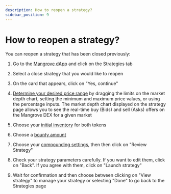 ```yaml
---
description: How to reopen a strategy?
sidebar_position: 9
---
```



# How to reopen a strategy?

You can reopen a strategy that has been closed previously:

1. Go to the [Mangrove dApp](https://app.mangrove.exchange/) and click on the Strategies tab

2. Select a close strategy that you would like to reopen

3. On the card that appears, click on "Yes, continue"

4. [Determine your desired price range](../../../kandel-doc/how-does-kandel-work/parameters.md) by dragging the limits on the market depth chart, setting the minimum and maximum price values, or using the percentage inputs. The market depth chart displayed on the strategy page allows you to see the real-time buy (Bids) and sell (Asks) offers on the Mangrove DEX for a given market

5. Choose your [initial inventory](../../../kandel-doc/how-does-kandel-work/parameters.md) for both tokens

6. Choose a [bounty amount](../../../kandel-doc/how-does-kandel-work/parameters.md)

7. Choose your [compounding settings](../../../kandel-doc/how-does-kandel-work/compounding.md), then then click on "Review Strategy"

8. Check your strategy parameters carefully. If you want to edit them, click on "Back". If you agree with them, click on "Launch strategy"

9. Wait for confirmation and then choose between clicking on "View strategy" to manage your strategy or selecting "Done" to go back to the Strategies page


